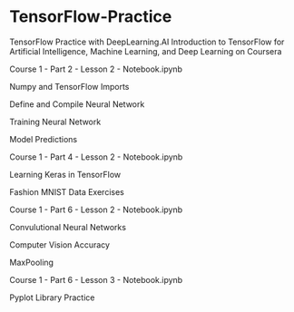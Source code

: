# TensorFlow-Practice

TensorFlow Practice with DeepLearning.AI
Introduction to TensorFlow for Artificial Intelligence, Machine Learning, and Deep Learning on Coursera

Course 1 - Part 2 - Lesson 2 - Notebook.ipynb
  
  Numpy and TensorFlow Imports
  
  Define and Compile Neural Network
  
  Training Neural Network
  
  Model Predictions
  
  
Course 1 - Part 4 - Lesson 2 - Notebook.ipynb
  
  Learning Keras in TensorFlow
  
  Fashion MNIST Data Exercises
  
  
Course 1 - Part 6 - Lesson 2 - Notebook.ipynb
  
  Convulutional Neural Networks
  
  Computer Vision Accuracy
  
  MaxPooling
  
  
Course 1 - Part 6 - Lesson 3 - Notebook.ipynb
  
  Pyplot Library Practice
